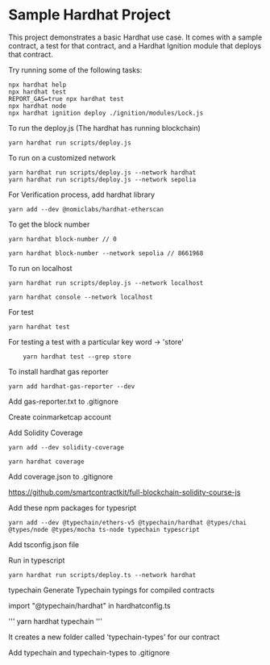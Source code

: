 # Sample Hardhat Project

This project demonstrates a basic Hardhat use case. It comes with a sample contract, a test for that contract, and a Hardhat Ignition module that deploys that contract.

Try running some of the following tasks:

```shell
npx hardhat help
npx hardhat test
REPORT_GAS=true npx hardhat test
npx hardhat node
npx hardhat ignition deploy ./ignition/modules/Lock.js
```

To run the deploy.js (The hardhat has running blockchain)
```
yarn hardhat run scripts/deploy.js

```

To run on a customized network
```
yarn hardhat run scripts/deploy.js --network hardhat
yarn hardhat run scripts/deploy.js --network sepolia

```

For Verification process, add hardhat library

```
yarn add --dev @nomiclabs/hardhat-etherscan
```

To get the block number

```
yarn hardhat block-number // 0

yarn hardhat block-number --network sepolia // 8661968
```

To run on localhost

```
yarn hardhat run scripts/deploy.js --network localhost

```

```
yarn hardhat console --network localhost
```

For test

```
yarn hardhat test
```

For testing a test with a particular key word -> 'store'

```
    yarn hardhat test --grep store

```

To install hardhat gas reporter

```
yarn add hardhat-gas-reporter --dev
```

Add gas-reporter.txt to .gitignore

Create coinmarketcap account

Add Solidity Coverage

```
yarn add --dev solidity-coverage

yarn hardhat coverage
```

Add coverage.json to .gitignore


https://github.com/smartcontractkit/full-blockchain-solidity-course-js

Add these npm packages for typesript

```
yarn add --dev @typechain/ethers-v5 @typechain/hardhat @types/chai @types/node @types/mocha ts-node typechain typescript
```

Add tsconfig.json file

Run in typescript

```
yarn hardhat run scripts/deploy.ts --network hardhat

```

typechain             Generate Typechain typings for compiled contracts

import "@typechain/hardhat" in hardhatconfig.ts

'''
yarn hardhat typechain
'''

It creates a new folder called 'typechain-types' for our contract

Add typechain and typechain-types to .gitignore

